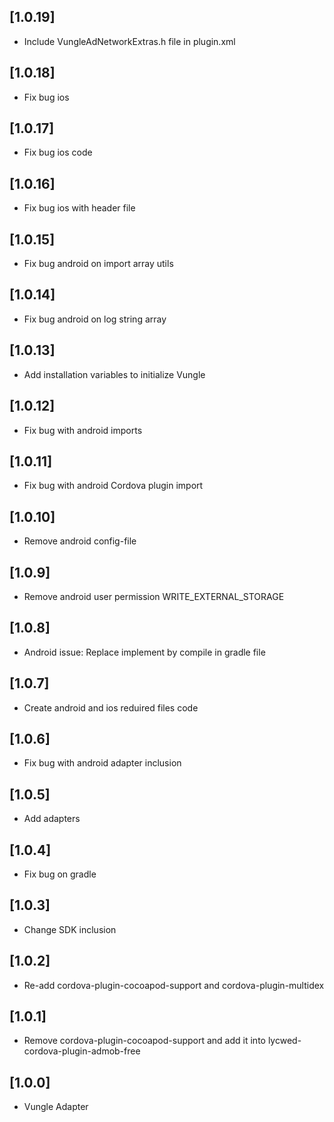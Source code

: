 ## [1.0.19]
- Include VungleAdNetworkExtras.h file in plugin.xml

## [1.0.18]
- Fix bug ios

## [1.0.17]
- Fix bug ios code

## [1.0.16]
- Fix bug ios with header file

## [1.0.15]
- Fix bug android on import array utils

## [1.0.14]
- Fix bug android on log string array

## [1.0.13]
- Add installation variables to initialize Vungle

## [1.0.12]
- Fix bug with android imports

## [1.0.11]
- Fix bug with android Cordova plugin import

## [1.0.10]
- Remove android config-file

## [1.0.9]
- Remove android user permission WRITE_EXTERNAL_STORAGE

## [1.0.8]
- Android issue: Replace implement by compile in gradle file

## [1.0.7]
- Create android and ios reduired files code

## [1.0.6]
- Fix bug with android adapter inclusion

## [1.0.5]
- Add adapters

## [1.0.4]
- Fix bug on gradle

## [1.0.3]
- Change SDK inclusion

## [1.0.2]
- Re-add cordova-plugin-cocoapod-support and cordova-plugin-multidex

## [1.0.1]
- Remove cordova-plugin-cocoapod-support and add it into lycwed-cordova-plugin-admob-free

## [1.0.0]
- Vungle Adapter